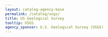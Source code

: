 ```yaml
---
layout: catalog-agency-base
permalink: /catalog/usgs/
title: US Geological Survey
tooltip: USGS
agency_sponsor: U.S. Geological Survey (USGS)
---
```


